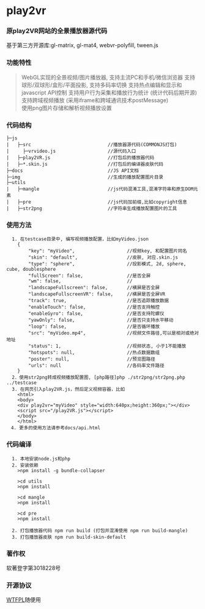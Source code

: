 # play2vr
### 原play2VR网站的全景播放器源代码   
基于第三方开源库:gl-matrix, gl-mat4, webvr-polyfill, tween.js

### 功能特性
>WebGL实现的全景视频/图片播放器, 支持主流PC和手机/微信浏览器
>支持球形/双球形/盒形/平面投影, 支持多码率切换
>支持热点编辑和显示和javascript API控制
>支持用户行为采集和播放行为统计 (统计代码后期开源)
>支持跨域视频播放 (采用iframe和跨域通讯技术postMessage)   
>使用png图片存储和解析视频播放设置

### 代码结构
    ├─js
    |   ├─src                            //播放器源代码(COMMONJS打包)
    |     ├─vrvideo.js                   //源代码入口    
    |   ├─play2VR.js                     //打包后的播放器代码
    |   ├─*.skin.js                      //打包后的编译器皮肤代码
    ├─docs                               //JS API文档
    ├─img                                //生成的播放配置图片目录
    ├─utils                              
    |   ├─mangle                         //js代码混淆工具,混淆字符串和原生DOM元素
    |   ├─pre                            //js代码加前缀,比如copyright信息
    |   ├─str2png                        //字符串生成播放配置图片的工具
    
### 使用方法
```
  1. 在testcase目录中, 编写视频播放配置，比如myVideo.json
    {
        "key": "myVideo",                   //视频key, 和配置图片同名
        "skin": "default",                  //皮肤, 对应.skin.js
        "type": "sphere",                   //投影模式, 2d, sphere, cube, doublesphere
        "fullScreen": false,                //是否全屏
        "wm": false,                        //
        "landscapeFullscreen": false,       //横屏是否全屏
        "landscapeFullscreenVR": false,     //横屏是否全屏VR
        "track": true,                      //是否追踪播放数据
        "enableTouch": false,               //是否支持触控
        "enableGyro": false,                //是否支持陀螺仪
        "yawOnly": false,                   //是否只支持水平移动
        "loop": false,                      //是否循环播放
        "src": "myVideo.mp4",               //视频文件路径,可以是相对或绝对地址
        "status": 1,                        //视频状态, 小于1不能播放
        "hotspots": null,                   //热点数据数组
        "poster": null,                     //预览图路径
        "urls": null                        //各码率文件路径
    }  
  2．使用str2png转成视频播放配置图, [php路径]php ./str2png/str2png.php ../testcase
  3. 在网页引入play2VR.js，然后定义视频容器，比如
    <html>
    <body>
    <div play2vr="myVideo" style="width:640px;height:360px;"></div>
    <script src="/play2VR.js"></script>
    </body>
    </html>
　4. 更多的使用方法请参考docs/api.html
```
    
### 代码编译
```
  1. 本地安装node.js和php
  2. 安装依赖
    >npm install -g bundle-collapser
    
    >cd utils
    >npm install

    >cd mangle 
    >npm install

    >cd pre
    >npm install
    
  2. 打包播放器代码 npm run build (打包并混淆使用 npm run build-mangle)
  3. 打包播放器皮肤 npm run build-skin-default
```

### 著作权
软著登字第3018228号

### 开源协议
[WTFPL](http://www.wtfpl.net/)随便用